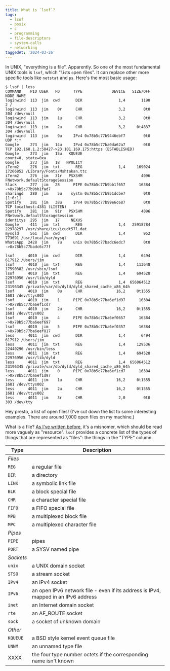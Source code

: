 ```yaml
---
title: What is `lsof`?
tags:
  - lsof
  - posix
  - c
  - programming
  - file-descriptors
  - system-calls
  - networking
taggedAt: '2024-03-26'
---
```


In UNIX, "everything is a file". Apparently. So one of the most fundamental UNIX tools is `lsof`, which "`l`i`s`ts `o`pen `f`iles". It can replace other more specific tools like `netstat` and `ps`. Here's the most basic usage:

```
$ lsof | less
COMMAND    PID USER   FD      TYPE             DEVICE   SIZE/OFF     NODE NAME
loginwind  113  jim  cwd       DIR                1,4       1190        2 /
loginwind  113  jim    0r      CHR                3,2        0t0      304 /dev/null
loginwind  113  jim    1u      CHR                3,2        0t0      304 /dev/null
loginwind  113  jim    2u      CHR                3,2     0t4837      304 /dev/null
loginwind  113  jim    9u     IPv4 0x78b5c77b9446ebf7        0t0      UDP *:*
Google     273  jim   14u     IPv4 0x78b5c77ba0da62a7        0t0      TCP 192.168.1.2:58427->23.101.169.175:https (ESTABLISHED)
Google     273  jim   15u   KQUEUE                                        count=0, state=0xa
Google     273  jim   18   NPOLICY
iTerm2     276  jim  txt       REG                1,4     169024 17266852 /Library/Fonts/Mshtakan.ttc
iTerm2     276  jim   31r   PSXSHM                          4096          FNetwork.defaultStorageSession
Slack      277  jim   28      PIPE 0x78b5c77b9bb1f657      16384          ->0x78b5c77b9bb1fad7
sharingd   280  jim    5u    systm 0x78b5c77b951dcbe7        0t0          [1:6:1]
Spotify    281  jim   38u     IPv4 0x78b5c77b99e6c687        0t0      TCP localhost:4381 (LISTEN)
Spotify    281  jim   91r   PSXSHM                          4096          FNetwork.defaultStorageSession
identitys  295  jim   17     NEXUS
Google     411  jim  txt       REG                1,4   25918784 22978297 /usr/share/icu/icudt57l.dat
mysqld     561  jim  cwd       DIR                1,4        952   773691 /usr/local/var/mysql
WhatsApp  2428  jim    7u     unix 0x78b5c77badc6edc7        0t0          ->0x78b5c77badc6c77f

lsof      4010  jim  cwd       DIR                1,4       6494   617912 /Users/jim
lsof      4010  jim  txt       REG                1,4     113648 17590382 /usr/sbin/lsof
lsof      4010  jim  txt       REG                1,4     694528 22976956 /usr/lib/dyld
lsof      4010  jim  txt       REG                1,4  656064512 23196345 /private/var/db/dyld/dyld_shared_cache_x86_64h
lsof      4010  jim    0u      CHR               16,2     0t1555     1681 /dev/ttys002
lsof      4010  jim    1      PIPE 0x78b5c77ba6ef1d97      16384          ->0x78b5c77ba6ef1cd7
lsof      4010  jim    2u      CHR               16,2     0t1555     1681 /dev/ttys002
lsof      4010  jim    4      PIPE 0x78b5c77ba6ef0657      16384          ->0x78b5c77ba6eef697
lsof      4010  jim    5      PIPE 0x78b5c77ba6ef0357      16384          ->0x78b5c77ba6eef817
less      4011  jim  cwd       DIR                1,4       6494   617912 /Users/jim
less      4011  jim  txt       REG                1,4     129536 22440296 /usr/bin/less
less      4011  jim  txt       REG                1,4     694528 22976956 /usr/lib/dyld
less      4011  jim  txt       REG                1,4  656064512 23196345 /private/var/db/dyld/dyld_shared_cache_x86_64h
less      4011  jim    0      PIPE 0x78b5c77ba6ef1cd7      16384          ->0x78b5c77ba6ef1d97
less      4011  jim    1u      CHR               16,2     0t1555     1681 /dev/ttys002
less      4011  jim    2u      CHR               16,2     0t1555     1681 /dev/ttys002
less      4011  jim    3r      CHR                2,0        0t0      303 /dev/tty
```

Hey presto, a list of open files! (I've cut down the list to some interesting examples. There are around 7,000 open files on my machine.)

What is a file? [As I've written before](/2016/12/15/file-descriptor-misnomer/), it's a misnomer, which should be read more vaguely as "resource". `lsof` provides a concrete list of the types of things that are represented as "files": the things in the "TYPE" column.

| Type     | Description
| ---------| -----------
| _Files_
| `REG`    | a regular file
| `DIR`    | a directory
| `LINK`   | a symbolic link file
| `BLK`    | a block special file
| `CHR`    | a character special file
| `FIFO`   | a FIFO special file
| `MPB`    | a multiplexed block file
| `MPC`    | a multiplexed character file
| _Pipes_  |
| `PIPE`   | pipes
| `PORT`   | a SYSV named pipe
| _Sockets_ |
| `unix`   | a UNIX domain socket
| `STSO`   | a stream socket
| `IPv4`   | an IPv4 socket
| `IPv6`   | an open IPv6 network file - even if its address is IPv4, mapped in an IPv6 address
| `inet`   | an Internet domain socket
| `rte`    | an AF_ROUTE socket
| `sock`   | a socket of unknown domain
| _Other_  |
| `KQUEUE` | a BSD style kernel event queue file
| `UNNM`   | an unnamed type file
| XXXX     | the four type number octets if the corresponding name isn't known
